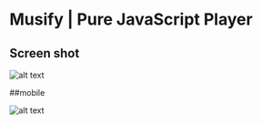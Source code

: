 # Musify | Pure JavaScript Player

## Screen shot

![alt text](https://i.imgur.com/UY0qn3q.png "ScreenShot")

##mobile

![alt text](https://i.imgur.com/z9q4MjH.png "ScreenShot")
